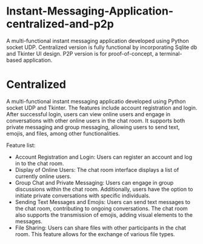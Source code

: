 # Instant-Messaging-Application-centralized-and-p2p
A multi-functional instant messaging application developed using Python socket UDP. Centralized version is fully functional by incorporating Sqlite db and Tkinter UI design. P2P version is for proof-of-concept, a terminal-based application. 

# Centralized
A multi-functional instant messaging applicatio developed using Python socket UDP and Tkinter. The features include account registration and login. After successful login, users can view online users and engage in conversations with other online users in the chat room. It supports both private messaging and group messaging, allowing users to send text, emojis, and files, among other functionalities.


Feature list:
  - Account Registration and Login: Users can register an account and log in to the chat room.
  - Display of Online Users: The chat room interface displays a list of currently online users.
  - Group Chat and Private Messaging: Users can engage in group discussions within the chat room. Additionally, users have the option to initiate private conversations with specific individuals.
  - Sending Text Messages and Emojis: Users can send text messages to the chat room, contributing to ongoing conversations. The chat room also supports the transmission of emojis, adding visual elements to the messages.
  - File Sharing: Users can share files with other participants in the chat room. This feature allows for the exchange of various file types.

